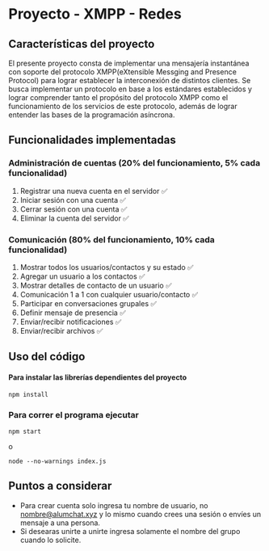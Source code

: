 
# Proyecto - XMPP - Redes

## Características del proyecto

El presente proyecto consta de implementar una mensajería instantánea con soporte del protocolo XMPP(eXtensible Messging and Presence Protocol) para lograr establecer la interconexión de distintos clientes. Se busca implementar un protocolo en base a los estándares establecidos y lograr comprender tanto el propósito del protocolo XMPP como el funcionamiento de los servicios de este protocolo, además de lograr entender las bases de la programación asíncrona.

## Funcionalidades implementadas

### Administración de cuentas (20% del funcionamiento, 5% cada funcionalidad)

1. Registrar una nueva cuenta en el servidor ✅
2. Iniciar sesión con una cuenta ✅
3. Cerrar sesión con una cuenta ✅
4. Eliminar la cuenta del servidor ✅

### Comunicación (80% del funcionamiento, 10% cada funcionalidad)

1. Mostrar todos los usuarios/contactos y su estado ✅
2. Agregar un usuario a los contactos ✅
3. Mostrar detalles de contacto de un usuario ✅
4. Comunicación 1 a 1 con cualquier usuario/contacto ✅
5. Participar en conversaciones grupales ✅
6. Definir mensaje de presencia ✅
7. Enviar/recibir notificaciones ✅
8. Enviar/recibir archivos ✅

## Uso del código

#### Para instalar las librerías dependientes del proyecto
```
npm install
```

### Para correr el programa ejecutar
```
npm start
```
o 
```
node --no-warnings index.js       
```
 
## Puntos a considerar
-  Para crear cuenta solo ingresa tu nombre de usuario, no nombre@alumchat.xyz y lo mismo cuando crees una sesión o envíes un mensaje a una persona.
- Si desearas unirte a unirte ingresa solamente el nombre del grupo cuando lo solicite.
